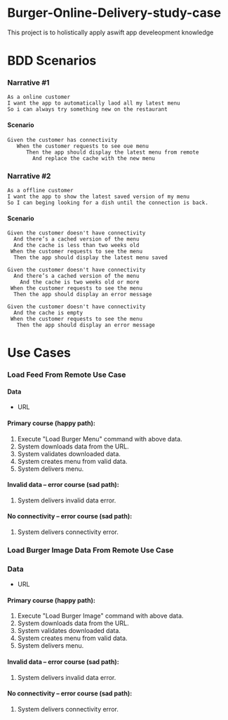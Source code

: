 # Burger-Online-Delivery-study-case
This project is to holistically apply aswift app develeopment knowledge

# BDD Scenarios

### Narrative #1

```
As a online customer
I want the app to automatically laod all my latest menu
So i can always try something new on the restaurant
```

#### Scenario 
```
Given the customer has connectivity
   When the customer requests to see oue menu
      Then the app should display the latest menu from remote
        And replace the cache with the new menu    
```

### Narrative #2

```
As a offline customer
I want the app to show the latest saved version of my menu
So I can beging looking for a dish until the connection is back.
```

#### Scenario 
```
Given the customer doesn't have connectivity
  And there’s a cached version of the menu
  And the cache is less than two weeks old
 When the customer requests to see the menu
  Then the app should display the latest menu saved

Given the customer doesn't have connectivity
  And there’s a cached version of the menu
    And the cache is two weeks old or more
 When the customer requests to see the menu
  Then the app should display an error message

Given the customer doesn't have connectivity
  And the cache is empty
 When the customer requests to see the menu
   Then the app should display an error message 
```

# Use Cases

### Load Feed From Remote Use Case

#### Data
   * URL
   
#### Primary course (happy path):
   1. Execute "Load Burger Menu" command with above data.
   1. System downloads data from the URL.
   1. System validates downloaded data.
   1. System creates menu from valid data.
   1. System delivers menu.

#### Invalid data – error course (sad path):
   1. System delivers invalid data error.

#### No connectivity – error course (sad path):
   1. System delivers connectivity error.

### Load Burger Image Data From Remote Use Case

### Data
   * URL
   
#### Primary course (happy path):
   1. Execute "Load Burger Image" command with above data.
   1. System downloads data from the URL.
   1. System validates downloaded data.
   1. System creates menu from valid data.
   1. System delivers menu.

#### Invalid data – error course (sad path):
   1. System delivers invalid data error.

#### No connectivity – error course (sad path):
   1. System delivers connectivity error.
  
